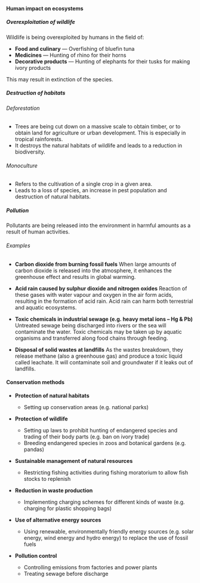 #### Human impact on ecosystems
##### Overexploitation of wildlife
Wildlife is being overexploited by humans in the field of:
- **Food and culinary** — Overfishing of bluefin tuna
- **Medicines** — Hunting of rhino for their horns
- **Decorative products** — Hunting of elephants for their tusks for making ivory products

This may result in extinction of the species.

##### Destruction of habitats
###### Deforestation
- Trees are being cut down on a massive scale to obtain timber, or to obtain land for agriculture or urban development. This is especially in tropical rainforests.
- It destroys the natural habitats of wildlife and leads to a reduction in biodiversity.

###### Monoculture
- Refers to the cultivation of a single crop in a given area.
- Leads to a loss of species, an increase in pest population and destruction of natural habitats.

##### Pollution
Pollutants are being released into the environment in harmful amounts as a result of human activities.

###### Examples
- **Carbon dioxide from burning fossil fuels**
  When large amounts of carbon dioxide is released into the atmosphere, it enhances the greenhouse effect and results in global warming.

- **Acid rain caused by sulphur dioxide and nitrogen oxides**
  Reaction of these gases with water vapour and oxygen in the air form acids, resulting in the formation of acid rain. Acid rain can harm both terrestrial and aquatic ecosystems.

- **Toxic chemicals in industrial sewage (e.g. heavy metal ions – Hg & Pb)**
  Untreated sewage being discharged into rivers or the sea will contaminate the water. Toxic chemicals may be taken up by aquatic organisms and transferred along food chains through feeding.

- **Disposal of solid wastes at landfills**
  As the wastes breakdown, they release methane (also a greenhouse gas) and produce a toxic liquid called leachate. It will contaminate soil and groundwater if it leaks out of landfills.

#### Conservation methods
- **Protection of natural habitats**
	- Setting up conservation areas (e.g. national parks)

- **Protection of wildlife**
	- Setting up laws to prohibit hunting of endangered species and trading of their body parts (e.g. ban on ivory trade)
	- Breeding endangered species in zoos and botanical gardens (e.g. pandas)

- **Sustainable management of natural resources**
	- Restricting fishing activities during fishing moratorium to allow fish stocks to replenish

- **Reduction in waste production**
	- Implementing charging schemes for different kinds of waste
	  (e.g. charging for plastic shopping bags)

- **Use of alternative energy sources**
	- Using renewable, environmentally friendly energy sources (e.g. solar energy, wind energy and hydro energy) to replace the use of fossil fuels

- **Pollution control**
	- Controlling emissions from factories and power plants
	- Treating sewage before discharge
